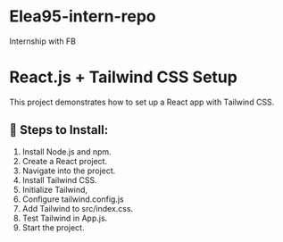 # Elea95-intern-repo

Internship with FB

# React.js + Tailwind CSS Setup

This project demonstrates how to set up a React app with Tailwind CSS.

## 📌 Steps to Install:

1. Install Node.js and npm.
2. Create a React project.
3. Navigate into the project.
4. Install Tailwind CSS.
5. Initialize Tailwind,
6. Configure tailwind.config.js
7. Add Tailwind to src/index.css.
8. Test Tailwind in App.js.
9. Start the project.
